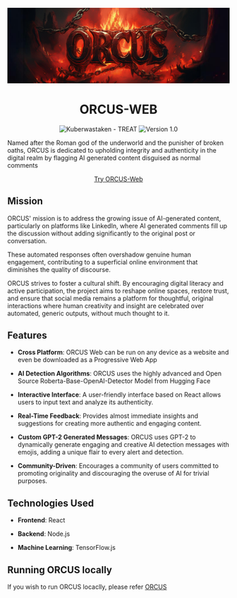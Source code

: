 ![Orcus_Banner](https://github.com/Kuberwastaken/ORCUS/blob/main/public/readme-images/Orcus-Banner-Github.png?raw=true)

<h1 align="center">
ORCUS-WEB
</h1>

<p align="center">
<img src="https://img.shields.io/static/v1?label=Kuberwastaken&message=ORCUS-Web&color=e53935&logo=github" alt="Kuberwastaken - TREAT">
<img src="https://img.shields.io/badge/version-1.0-e53935" alt="Version 1.0">
</p>

Named after the Roman god of the underworld and the punisher of broken oaths, ORCUS is dedicated to upholding integrity and authenticity in the digital realm by flagging AI generated content disguised as normal comments

<p align="center">
<a href="https://github.com/Kuberwastaken/ORCUS" target="kuberwastaken.github.io">Try ORCUS-Web</a>
</p>

## Mission
ORCUS' mission is to address the growing issue of AI-generated content, particularly on platforms like LinkedIn, where AI generated comments fill up the discussion without adding significantly to the original post or conversation.

These automated responses often overshadow genuine human engagement, contributing to a superficial online environment that diminishes the quality of discourse.

ORCUS strives to foster a cultural shift. By encouraging digital literacy and active participation, the project aims to reshape online spaces, restore trust, and ensure that social media remains a platform for thoughtful, original interactions where human creativity and insight are celebrated over automated, generic outputs, without much thought to it.

## Features
- **Cross Platform**: ORCUS Web can be run on any device as a website and even be downloaded as a Progressive Web App

- **AI Detection Algorithms**: ORCUS uses the highly advanced and Open Source Roberta-Base-OpenAI-Detector Model from Hugging Face

- **Interactive Interface**: A user-friendly interface based on React allows users to input text and analyze its authenticity.

- **Real-Time Feedback**: Provides almost immediate insights and suggestions for creating more authentic and engaging content.

- **Custom GPT-2 Generated Messages**: ORCUS uses GPT-2 to dynamically generate engaging and creative AI detection messages with emojis, adding a unique flair to every alert and detection.

- **Community-Driven**: Encourages a community of users committed to promoting originality and discouraging the overuse of AI for trivial purposes.

## Technologies Used

- **Frontend**: React

- **Backend**: Node.js

- **Machine Learning**: TensorFlow.js

## Running ORCUS locally
If you wish to run ORCUS locaclly, please refer <a href="https://github.com/Kuberwastaken/ORCUS" target="https://github.com/Kuberwastaken/ORCUS">ORCUS</a>
